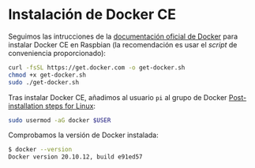 # Instalación de Docker CE

Seguimos las intrucciones de la [documentación oficial de Docker](https://docs.docker.com/engine/install/debian/#install-using-the-convenience-script) para instalar Docker CE en Raspbian (la recomendación es usar el *script* de conveniencia proporcionado):

```bash
curl -fsSL https://get.docker.com -o get-docker.sh
chmod +x get-docker.sh
sudo ./get-docker.sh
```

Tras instalar Docker CE, añadimos al usuario `pi` al grupo de Docker [Post-installation steps for Linux](https://docs.docker.com/engine/install/linux-postinstall/):

```bash
sudo usermod -aG docker $USER
```

Comprobamos la versión de Docker instalada:

```bash
$ docker --version
Docker version 20.10.12, build e91ed57
```
